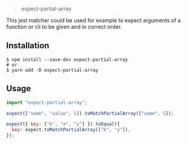 > expect-partial-array

This jest matcher could be used for example to expect arguments of a function
or cli to be given and in correct order.

## Installation

```shell
$ npm install --save-dev expect-partial-array
# or
$ yarn add -D expect-partial-array
```

## Usage

```js
import "expect-partial-array";

expect(["some", "value", 5]).toMatchPartialArray(["some", 5]);

expect({ key: ["k", "e", "y"] }).toEqual({
  key: expect.toMatchPartialArray(["k", "y"]),
});
```
